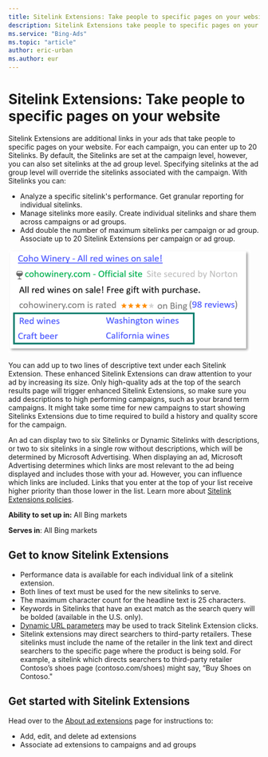 ```yaml
---
title: Sitelink Extensions: Take people to specific pages on your website
description: Sitelink Extensions take people to specific pages on your website.
ms.service: "Bing-Ads"
ms.topic: "article"
author: eric-urban
ms.author: eur
---
```


# Sitelink Extensions: Take people to specific pages on your website

Sitelink Extensions are additional links in your ads that take people to specific pages on your website. For each campaign, you can enter up to 20 Sitelinks. By default, the Sitelinks are set at the campaign level, however, you can also set sitelinks at the ad group level. Specifying sitelinks at the ad group level will override the sitelinks associated with the campaign. With Sitelinks you can:

- Analyze a specific sitelink's performance. Get granular reporting for individual sitelinks.
- Manage sitelinks more easily. Create individual sitelinks and share them across campaigns or ad groups.
- Add double the number of maximum sitelinks per campaign or ad group. Associate up to 20 Sitelink Extensions per campaign or ad group.

![Sitelink Extensions](../images/BA_CONC_SitelinkExtension.png)

You can add up to two lines of descriptive text under each Sitelink Extension. These enhanced Sitelink Extensions can draw attention to your ad by increasing its size. Only high-quality ads at the top of the search results page will trigger enhanced Sitelink Extensions, so make sure you add descriptions to high performing campaigns, such as your brand term campaigns. It might take some time for new campaigns to start showing Sitelinks Extensions due to time required to build a history and quality score for the campaign.

An ad can display two to six Sitelinks or Dynamic Sitelinks with descriptions, or two to six sitelinks in a single row without descriptions, which will be determined by Microsoft Advertising. When displaying an ad, Microsoft Advertising determines which links are most relevant to the ad being displayed and includes those with your ad. However, you can influence which links are included. Links that you enter at the top of your list receive higher priority than those lower in the list. Learn more about [Sitelink Extensions policies](https://go.microsoft.com/fwlink?LinkId=746651).

**Ability to set up in:** All Bing markets

**Serves in**: All Bing markets

## Get to know Sitelink Extensions

- Performance data is available for each individual link of a sitelink extension.
- Both lines of text must be used for the new sitelinks to serve.
- The maximum character count for the headline text is 25 characters.
- Keywords in Sitelinks that have an exact match as the search query will be bolded (available in the U.S. only).
- [Dynamic URL parameters](./hlp_BA_CONC_UpgradeURL_TrackTemplateCustomParam.md) may be used to track Sitelink Extension clicks.
- Sitelink extensions may direct searchers to third-party retailers. These sitelinks must include the name of the retailer in the link text and direct searchers to the specific page where the product is being sold. For example, a sitelink which directs searchers to third-party retailer Contoso’s shoes page (contoso.com/shoes) might say, “Buy Shoes on Contoso."

## Get started with Sitelink Extensions

Head over to the [About ad extensions](./hlp_BA_CONC_AboutAdExtensions.md) page for instructions to:

- Add, edit, and delete ad extensions
- Associate ad extensions to campaigns and ad groups


